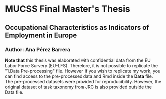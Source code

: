 # MUCSS Final Master's Thesis 
## Occupational Characteristics as Indicators of Employment in Europe 
### Author: Ana Pérez Barrera
**Note that** this thesis was elaborated with confidential data from the EU Labor Force Survery (EU-LFS). Therefore, it is not possible to replicate the "1.Data Pre-processing" file. However, if you wish to replicate my work, you can find access to the pre-processed data and Rmd inside the **Data** file. The pre-processed datasets were provided for reproducibility. However, the original dataset of task taxonomy from JRC is also provided outside the Data file.
